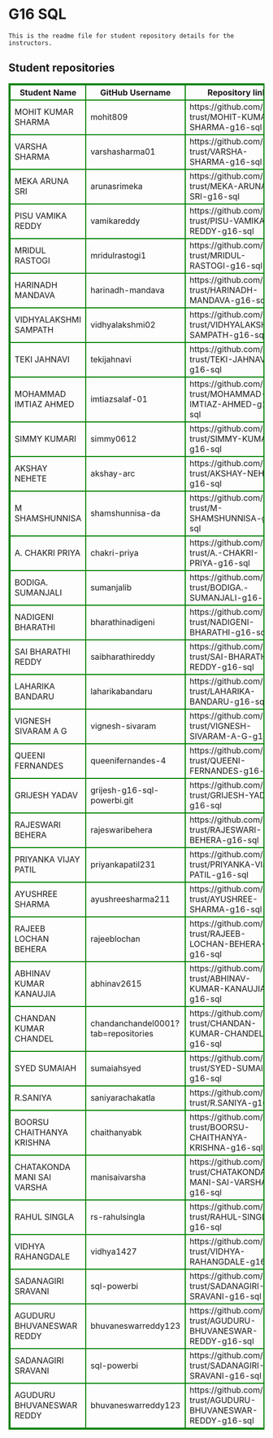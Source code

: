 # G16 SQL
    This is the readme file for student repository details for the instructors.
## Student repositories 
<table style="border : 2px solid green; width:100%;">
<tr >
<th style="border : 2px solid green;">Student Name</th>
<th style="border : 2px solid green;">GitHub Username</th>
<th style="border : 2px solid green;">Repository link</th>
</tr>
<tr style="border : 2px solid green;">
<td style="border : 2px solid green;">MOHIT KUMAR SHARMA</td> 

<td style="border : 2px solid green;">mohit809</td> 

<td style="border : 2px solid green;">https://github.com/sure-trust/MOHIT-KUMAR-SHARMA-g16-sql</td> 
</tr>

<tr style="border : 2px solid green;">
<td style="border : 2px solid green;">VARSHA SHARMA</td> 

<td style="border : 2px solid green;">varshasharma01</td> 

<td style="border : 2px solid green;">https://github.com/sure-trust/VARSHA-SHARMA-g16-sql</td> 
</tr>

<tr style="border : 2px solid green;">
<td style="border : 2px solid green;">MEKA ARUNA SRI</td> 

<td style="border : 2px solid green;">arunasrimeka</td> 

<td style="border : 2px solid green;">https://github.com/sure-trust/MEKA-ARUNA-SRI-g16-sql</td> 
</tr>

<tr style="border : 2px solid green;">
<td style="border : 2px solid green;">PISU VAMIKA REDDY</td> 

<td style="border : 2px solid green;">vamikareddy</td> 

<td style="border : 2px solid green;">https://github.com/sure-trust/PISU-VAMIKA-REDDY-g16-sql</td> 
</tr>

<tr style="border : 2px solid green;">
<td style="border : 2px solid green;">MRIDUL RASTOGI</td> 

<td style="border : 2px solid green;">mridulrastogi1</td> 

<td style="border : 2px solid green;">https://github.com/sure-trust/MRIDUL-RASTOGI-g16-sql</td> 
</tr>

<tr style="border : 2px solid green;">
<td style="border : 2px solid green;">HARINADH MANDAVA</td> 

<td style="border : 2px solid green;">harinadh-mandava</td> 

<td style="border : 2px solid green;">https://github.com/sure-trust/HARINADH-MANDAVA-g16-sql</td> 
</tr>

<tr style="border : 2px solid green;">
<td style="border : 2px solid green;">VIDHYALAKSHMI SAMPATH</td> 

<td style="border : 2px solid green;">vidhyalakshmi02</td> 

<td style="border : 2px solid green;">https://github.com/sure-trust/VIDHYALAKSHMI-SAMPATH-g16-sql</td> 
</tr>

<tr style="border : 2px solid green;">
<td style="border : 2px solid green;">TEKI JAHNAVI</td> 

<td style="border : 2px solid green;">tekijahnavi</td> 

<td style="border : 2px solid green;">https://github.com/sure-trust/TEKI-JAHNAVI-g16-sql</td> 
</tr>

<tr style="border : 2px solid green;">
<td style="border : 2px solid green;">MOHAMMAD IMTIAZ AHMED</td> 

<td style="border : 2px solid green;">imtiazsalaf-01</td> 

<td style="border : 2px solid green;">https://github.com/sure-trust/MOHAMMAD-IMTIAZ-AHMED-g16-sql</td> 
</tr>

<tr style="border : 2px solid green;">
<td style="border : 2px solid green;">SIMMY KUMARI</td> 

<td style="border : 2px solid green;">simmy0612</td> 

<td style="border : 2px solid green;">https://github.com/sure-trust/SIMMY-KUMARI-g16-sql</td> 
</tr>

<tr style="border : 2px solid green;">
<td style="border : 2px solid green;">AKSHAY NEHETE</td> 

<td style="border : 2px solid green;">akshay-arc</td> 

<td style="border : 2px solid green;">https://github.com/sure-trust/AKSHAY-NEHETE-g16-sql</td> 
</tr>

<tr style="border : 2px solid green;">
<td style="border : 2px solid green;">M SHAMSHUNNISA</td> 

<td style="border : 2px solid green;">shamshunnisa-da</td> 

<td style="border : 2px solid green;">https://github.com/sure-trust/M-SHAMSHUNNISA-g16-sql</td> 
</tr>

<tr style="border : 2px solid green;">
<td style="border : 2px solid green;">A. CHAKRI PRIYA</td> 

<td style="border : 2px solid green;">chakri-priya</td> 

<td style="border : 2px solid green;">https://github.com/sure-trust/A.-CHAKRI-PRIYA-g16-sql</td> 
</tr>

<tr style="border : 2px solid green;">
<td style="border : 2px solid green;">BODIGA. SUMANJALI</td> 

<td style="border : 2px solid green;">sumanjalib</td> 

<td style="border : 2px solid green;">https://github.com/sure-trust/BODIGA.-SUMANJALI-g16-sql</td> 
</tr>

<tr style="border : 2px solid green;">
<td style="border : 2px solid green;">NADIGENI BHARATHI</td> 

<td style="border : 2px solid green;">bharathinadigeni</td> 

<td style="border : 2px solid green;">https://github.com/sure-trust/NADIGENI-BHARATHI-g16-sql</td> 
</tr>

<tr style="border : 2px solid green;">
<td style="border : 2px solid green;">SAI BHARATHI REDDY</td> 

<td style="border : 2px solid green;">saibharathireddy</td> 

<td style="border : 2px solid green;">https://github.com/sure-trust/SAI-BHARATHI-REDDY-g16-sql</td> 
</tr>

<tr style="border : 2px solid green;">
<td style="border : 2px solid green;">LAHARIKA BANDARU</td> 

<td style="border : 2px solid green;">laharikabandaru</td> 

<td style="border : 2px solid green;">https://github.com/sure-trust/LAHARIKA-BANDARU-g16-sql</td> 
</tr>

<tr style="border : 2px solid green;">
<td style="border : 2px solid green;">VIGNESH SIVARAM A G</td> 

<td style="border : 2px solid green;">vignesh-sivaram</td> 

<td style="border : 2px solid green;">https://github.com/sure-trust/VIGNESH-SIVARAM-A-G-g16-sql</td> 
</tr>

<tr style="border : 2px solid green;">
<td style="border : 2px solid green;">QUEENI FERNANDES</td> 

<td style="border : 2px solid green;">queenifernandes-4</td> 

<td style="border : 2px solid green;">https://github.com/sure-trust/QUEENI-FERNANDES-g16-sql</td> 
</tr>

<tr style="border : 2px solid green;">
<td style="border : 2px solid green;">GRIJESH YADAV</td> 

<td style="border : 2px solid green;">grijesh-g16-sql-powerbi.git</td> 

<td style="border : 2px solid green;">https://github.com/sure-trust/GRIJESH-YADAV-g16-sql</td> 
</tr>

<tr style="border : 2px solid green;">
<td style="border : 2px solid green;">RAJESWARI BEHERA</td> 

<td style="border : 2px solid green;">rajeswaribehera</td> 

<td style="border : 2px solid green;">https://github.com/sure-trust/RAJESWARI-BEHERA-g16-sql</td> 
</tr>

<tr style="border : 2px solid green;">
<td style="border : 2px solid green;">PRIYANKA VIJAY PATIL</td> 

<td style="border : 2px solid green;">priyankapatil231</td> 

<td style="border : 2px solid green;">https://github.com/sure-trust/PRIYANKA-VIJAY-PATIL-g16-sql</td> 
</tr>

<tr style="border : 2px solid green;">
<td style="border : 2px solid green;">AYUSHREE SHARMA</td> 

<td style="border : 2px solid green;">ayushreesharma211</td> 

<td style="border : 2px solid green;">https://github.com/sure-trust/AYUSHREE-SHARMA-g16-sql</td> 
</tr>

<tr style="border : 2px solid green;">
<td style="border : 2px solid green;">RAJEEB LOCHAN BEHERA</td> 

<td style="border : 2px solid green;">rajeeblochan</td> 

<td style="border : 2px solid green;">https://github.com/sure-trust/RAJEEB-LOCHAN-BEHERA-g16-sql</td> 
</tr>

<tr style="border : 2px solid green;">
<td style="border : 2px solid green;">ABHINAV KUMAR KANAUJIA</td> 

<td style="border : 2px solid green;">abhinav2615</td> 

<td style="border : 2px solid green;">https://github.com/sure-trust/ABHINAV-KUMAR-KANAUJIA-g16-sql</td> 
</tr>

<tr style="border : 2px solid green;">
<td style="border : 2px solid green;">CHANDAN KUMAR CHANDEL</td> 

<td style="border : 2px solid green;">chandanchandel0001?tab=repositories</td> 

<td style="border : 2px solid green;">https://github.com/sure-trust/CHANDAN-KUMAR-CHANDEL-g16-sql</td> 
</tr>

<tr style="border : 2px solid green;">
<td style="border : 2px solid green;">SYED SUMAIAH</td> 

<td style="border : 2px solid green;">sumaiahsyed</td> 

<td style="border : 2px solid green;">https://github.com/sure-trust/SYED-SUMAIAH-g16-sql</td> 
</tr>

<tr style="border : 2px solid green;">
<td style="border : 2px solid green;">R.SANIYA</td> 

<td style="border : 2px solid green;">saniyarachakatla</td> 

<td style="border : 2px solid green;">https://github.com/sure-trust/R.SANIYA-g16-sql</td> 
</tr>

<tr style="border : 2px solid green;">
<td style="border : 2px solid green;">BOORSU CHAITHANYA KRISHNA</td> 

<td style="border : 2px solid green;">chaithanyabk</td> 

<td style="border : 2px solid green;">https://github.com/sure-trust/BOORSU-CHAITHANYA-KRISHNA-g16-sql</td> 
</tr>

<tr style="border : 2px solid green;">
<td style="border : 2px solid green;">CHATAKONDA MANI SAI VARSHA</td> 

<td style="border : 2px solid green;">manisaivarsha</td> 

<td style="border : 2px solid green;">https://github.com/sure-trust/CHATAKONDA-MANI-SAI-VARSHA-g16-sql</td> 
</tr>

<tr style="border : 2px solid green;">
<td style="border : 2px solid green;">RAHUL SINGLA</td> 

<td style="border : 2px solid green;">rs-rahulsingla</td> 

<td style="border : 2px solid green;">https://github.com/sure-trust/RAHUL-SINGLA-g16-sql</td> 
</tr>

<tr style="border : 2px solid green;">
<td style="border : 2px solid green;">VIDHYA RAHANGDALE</td> 

<td style="border : 2px solid green;">vidhya1427</td> 

<td style="border : 2px solid green;">https://github.com/sure-trust/VIDHYA-RAHANGDALE-g16-sql</td> 
</tr>

<tr style="border : 2px solid green;">
<td style="border : 2px solid green;">SADANAGIRI SRAVANI</td> 

<td style="border : 2px solid green;">sql-powerbi</td> 

<td style="border : 2px solid green;">https://github.com/sure-trust/SADANAGIRI-SRAVANI-g16-sql</td> 
</tr>

<tr style="border : 2px solid green;">
<td style="border : 2px solid green;">AGUDURU BHUVANESWAR REDDY</td> 

<td style="border : 2px solid green;">bhuvaneswarreddy123</td> 

<td style="border : 2px solid green;">https://github.com/sure-trust/AGUDURU-BHUVANESWAR-REDDY-g16-sql</td> 
</tr>

<tr style="border : 2px solid green;">
<td style="border : 2px solid green;">SADANAGIRI SRAVANI</td> 

<td style="border : 2px solid green;">sql-powerbi</td> 

<td style="border : 2px solid green;">https://github.com/sure-trust/SADANAGIRI-SRAVANI-g16-sql</td> 
</tr>

<tr style="border : 2px solid green;">
<td style="border : 2px solid green;">AGUDURU BHUVANESWAR REDDY</td> 

<td style="border : 2px solid green;">bhuvaneswarreddy123</td> 

<td style="border : 2px solid green;">https://github.com/sure-trust/AGUDURU-BHUVANESWAR-REDDY-g16-sql</td> 
</tr>
